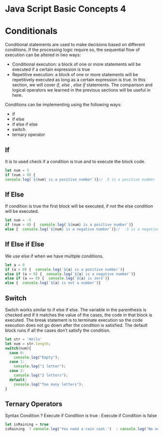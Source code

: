 # Java Script Basic Concepts 4

# Conditionals

Conditional statements are used to make decisions based on different conditions. If the processing logic require so, the sequential flow of execution can be altered in two ways:

- Conditional execution: a block of one or more statements will be executed if a certain expression is true
- Repetitive execution: a block of one or more statements will be repetitively executed as long as a certain expression is true. In this section, we will cover *if*, *else* , *else if* statements. The comparison and logical operators we learned in the previous sections will be useful in here.

Conditions can be implementing using the following ways:

- if
- if else
- if else if else
- switch
- ternary operator

## If

It is to used check if a condition is true and to execute the block code.

```jsx
let num = 5
if (num > 0) {  
console.log(`${num} is a positive number`)}//  5 is a positive number
```

## If Else

If condition is true the first block will be executed, if not the else condition will be executed.

```jsx
let num = -5
if (num > 0) {  console.log(`${num} is a positive number`)}
else {  console.log(`${num} is a negative number`)}//  -5 is a negative number
```

## If Else if Else

We use else if when we have multiple conditions.

```jsx
let a = 0
if (a > 0) {  console.log(`${a} is a positive number`)} 
else if (a < 0) {  console.log(`${a} is a negative number`)} 
else if (a == 0) {  console.log(`${a} is zero`)} 
else {  console.log(`${a} is not a number`)}
```

## Switch

Switch works similar to if else if else. The variable in the parenthesis is checked and if it matches the value of the cases, the code in that block is executed. The break statement is to terminate execution so the code execution does not go down after the condition is satisfied. The default block runs if all the cases don’t satisfy the condition.

```jsx
let str = 'Hello'
let num = str.length;
switch(num){
  case 0:
    console.log("Empty");
  case 1:
    console.log("1 letter");
  case 2:
    console.log("2 letters");
  default:
    console.log("Too many letters");
}
```

## Ternary Operators

Syntax
Condition ? Execute if Condition is true : Execute if Condition is false

```jsx
let isRaining = true
isRaining  ? console.log('You need a rain coat.')  : console.log('No need for a rain coat.')
```